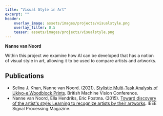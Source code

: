 ```yaml
---
title: "Visual Style in Art"
excerpt: ""
header:
    overlay_image: assets/images/projects/visualstyle.png
    overlay_filter: 0.5 
    teaser: assets/images/projects/visualstyle.png
---
```


__Nanne van Noord__

Within this project we examine how AI can be developed that has a notion of visual style in art, allowing it to be used to compare artists and artworks. 

## Publications
- Selina J. Khan, Nanne van Noord. (2021). [Stylistic Multi-Task Analysis of Ukiyo-e Woodblock Prints](https://www.bmvc2021-virtualconference.com/conference/papers/paper_1514.html). British Machine Vision Conference. 
- Nanne van Noord, Ella Hendriks, Eric Postma. (2015). [Toward discovery of the artist's style: Learning to recognize artists by their artworks](https://doi.org/10.1109/MSP.2015.2406955). IEEE Signal Processing Magazine.
